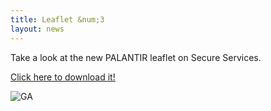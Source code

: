 ```yaml
---
title: Leaflet &num;3
layout: news
---
```


Take a look at the new PALANTIR leaflet on Secure Services.

<a href="https://www.palantir-project.eu/documents/other-documents/PALANTIR-leaflet-3.pdf" class="fa fa-download">Click here to download it!</a>

<img src="{{ 'leaflet-nr-3' | append: '.png' | prepend: '/img/' | prepend: site.baseurl }}" alt="GA" class="responsive center" style="max-width: 80%">
